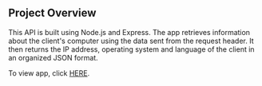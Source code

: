 ## Project Overview
This API is built using Node.js and Express. The app retrieves information about the client's computer using the data sent from the request header. It then returns the IP address, operating system and language of the client in an organized JSON format.

To view app, click <a href="https://observant-linen.glitch.me/">HERE</a>.
